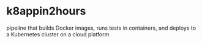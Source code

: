 # k8appin2hours
pipeline that builds Docker images, runs tests in containers, and deploys to a Kubernetes cluster on a cloud platform 
